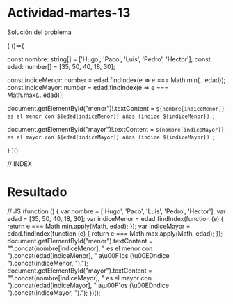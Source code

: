 # Actividad-martes-13
Solución del problema

( ()=>{
    
const nombre: string[] = ['Hugo', 'Paco', 'Luis', 'Pedro', 'Hector'];
const edad: number[] = [35, 50, 40, 18, 30];

const indiceMenor: number = edad.findIndex(e => e === Math.min(...edad));
const indiceMayor: number = edad.findIndex(e => e === Math.max(...edad));

document.getElementById("menor")!.textContent =
  `${nombre[indiceMenor]} es el menor con ${edad[indiceMenor]} años (índice ${indiceMenor}).`;

document.getElementById("mayor")!.textContent =
  `${nombre[indiceMayor]} es el mayor con ${edad[indiceMayor]} años (índice ${indiceMayor}).`;



} )()


// INDEX

<!DOCTYPE html>
<html lang="en">
<head>
  <meta charset="UTF-8" />
  <meta name="viewport" content="width=device-width, initial-scale=1.0"/>
  <title>Edad Mayor y Menor</title>
</head>
<body>
  <h1>Resultado</h1>
  <p id="menor"></p>
  <p id="mayor"></p>

  <script src="main.js"></script>
</body>
</html>



// JS
(function () {
    var nombre = ['Hugo', 'Paco', 'Luis', 'Pedro', 'Hector'];
    var edad = [35, 50, 40, 18, 30];
    var indiceMenor = edad.findIndex(function (e) { return e === Math.min.apply(Math, edad); });
    var indiceMayor = edad.findIndex(function (e) { return e === Math.max.apply(Math, edad); });
    document.getElementById("menor").textContent =
        "".concat(nombre[indiceMenor], " es el menor con ").concat(edad[indiceMenor], " a\u00F1os (\u00EDndice ").concat(indiceMenor, ").");
    document.getElementById("mayor").textContent =
        "".concat(nombre[indiceMayor], " es el mayor con ").concat(edad[indiceMayor], " a\u00F1os (\u00EDndice ").concat(indiceMayor, ").");
})();

